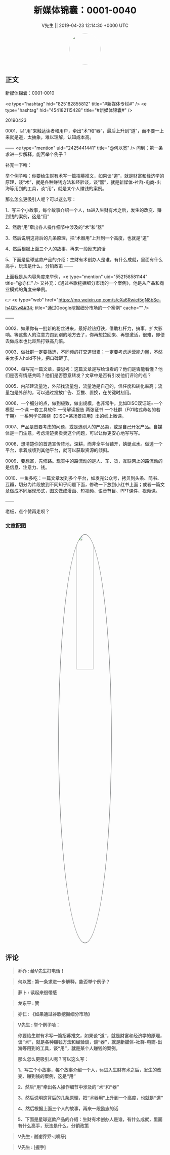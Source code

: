 <h1 align="center">新媒体锦囊：0001-0040</h1>




<p align="center">
    <a>V先生 || 2019-04-23 12:14:30 &#43;0000 UTC</a>
</p>

<div align="center">
    <img src="https://images.zsxq.com/FjZ6UHBywsXfjFf-7tlSVEq4uEn-?e=1590940799&amp;token=kIxbL07-8jAj8w1n4s9zv64FuZZNEATmlU_Vm6zD:r763oWH0xkbmId4peREzEIAOnFQ=" width="100" height="100" style="border:1px solid;border-radius:50%; color:#ffffff"/>
</div>




## 正文

<div>
新媒体锦囊：0001-0010

&lt;e type=&#34;hashtag&#34; hid=&#34;825182855812&#34; title=&#34;#新媒体专栏#&#34; /&gt; &lt;e type=&#34;hashtag&#34; hid=&#34;454182115428&#34; title=&#34;#新媒体锦囊#&#34; /&gt; 

20190423

0001、以“用”来触达读者和用户，牵出“术”和“器”，最后上升到“道”，而不要一上来就是道，太抽象，难以理解，认知成本高。

——
&lt;e type=&#34;mention&#34; uid=&#34;2425441441&#34; title=&#34;@何以宽&#34; /&gt; 问到：第一条求进一步解释，能否举个例子？

补充一下哈：

举个例子哈：你要给生财有术写一篇招募推文，如果谈“道”，就是财富和经济学的原理，谈“术”，就是各种赚钱方法和经验谈，谈“器”，就是新媒体-社群-电商-出海等用到的工具，谈“用”，就是某个人赚钱的案例。

那么怎么更吸引人呢？可以这么写：

1、写三个小故事，每个故事介绍一个人，ta进入生财有术之后，发生的改变、赚到钱的案例，这是“用”

2、然后“用”牵出各人操作细节中涉及的“术”和“器”

3、然后说明这背后的几条原理，把“术器用”上升到一个高度，也就是“道”

4、然后根据上面三个人的故事，再来一段励志的话

5、下面是星球这款产品的介绍：生财有术创办人是谁，有什么成就，里面有什么高手，玩法是什么，分销政策
——

上面我是从内容角度来举例，&lt;e type=&#34;mention&#34; uid=&#34;552158581144&#34; title=&#34;@亦仁&#34; /&gt; 又补充：《通过谷歌挖掘细分市场的一个案例》，他是从产品和商业模式的角度来举例。

👉 &lt;e type=&#34;web&#34; href=&#34;https://mp.weixin.qq.com/s/cXa6Rwiet5gN8bSe-h4QNw&#34; title=&#34;通过Google挖掘细分市场的一个案例&#34; cache=&#34;&#34; /&gt;

——

0002、如果你有一批新的粉丝进来，最好趁热打铁，借助杠杆力，搞事，扩大影响。等这些人的注意力跑到别的地方去了，你再想拉回来、再想激活，很难，即便去做成本也比趁热打铁高几倍。

0003、做社群一定要筛选，不同频的打交道很累；一定要考虑运营能力圈，不然来太多人hold不住，把口碑砸了。

0004、每写完一篇文章，要思考：这篇文章是写给谁看的？他们是否能看懂？他们是否有情感共鸣？他们是否愿意转发？文章中是否有引发他们评论的点？

0005、内部建流量池，外部找流量包，流量池是自己的，信任度和转化率高；流量包是外部的，可以通过投放广告、互推、置换，在关键时刻用。

0006、一个细分的点，做到极致，做出规模，也非常牛。比如DISC双证班=一个模型 一个课 一套工具软件 一份解读报告 两张证书 一个社群（F01格式命名的若干期） 一系列学员围绕【DISC×某场景应用】出的线上微课。

0007、产品是首要考虑的问题，或是选别人的产品卖，或是自己开发产品。自媒体是一门生意，考虑清楚卖卖卖这个问题，可以让你更安心地写写写。

0008、想清楚你的首选宣传阵地，深耕，而非全平台铺开，蜻蜓点水。做透一个平台，拿着成绩到其他平台，就可以获取资源的倾斜。

0009、要想富，先修路。现实中的路流动的是人、车、货，互联网上的路流动的是信息、注意力、钱。

0010、一鱼多吃：一篇文章发到多个平台，如发完公众号，拷贝到头条、简书、豆瓣，切分为片段放到不同知乎问题下面，修改一下放到小红书上面；或者一篇文章做成不同展现形式，图文做成漫画、短视频、语音节目、PPT课件、视频课。

——

老板，点个赞再走呗？
</div>

### 文章配图

<div class="image" align="center">

<img src="https://images.zsxq.com/Fs6cH3fyR7y9ygNiWmKLPKAI19qI?e=1590940799&amp;token=kIxbL07-8jAj8w1n4s9zv64FuZZNEATmlU_Vm6zD:5BBcgCGel7arI0WfsQ-y4N3U_hk=" width="33%" height="33%" style="border:1px solid;border-radius:50%; color:#3c3f41"/>

</div>


## 评论

<div align="left">
<div>

<blockquote >
<span> <strong>乔乔 : 给V先生打电话！ </strong></span>
</blockquote>

<blockquote >
<span> <strong>何以宽 : 第一条求进一步解释，能否举个例子？ </strong></span>
</blockquote>

<blockquote >
<span> <strong>萝卜 : 读起来很带感 </strong></span>
</blockquote>

<blockquote >
<span> <strong>龙东平 : 赞 </strong></span>
</blockquote>

<blockquote >
<span> <strong>亦仁 : 《如果通过谷歌挖掘细分市场》 </strong></span>
</blockquote>

<blockquote >
<span> <strong>V先生 : 举个例子哈：

你要给生财有术写一篇招募推文，如果谈“道”，就是财富和经济学的原理，谈“术”，就是各种赚钱方法和经验谈，谈“器”，就是新媒体-社群-电商-出海等用到的工具，谈“用”，就是某个人赚钱的案例。

那么怎么更吸引人呢？可以这么写：

1、写三个小故事，每个故事介绍一个人，ta进入生财有术之后，发生的改变、赚到钱的案例，这是“用”

2、然后“用”牵出各人操作细节中涉及的“术”和“器”

3、然后说明这背后的几条原理，把“术器用”上升到一个高度，也就是“道”

4、然后根据上面三个人的故事，再来一段励志的话

5、下面是星球这款产品的介绍：生财有术创办人是谁，有什么成就，里面有什么高手，玩法是什么，分销政策 </strong></span>
</blockquote>

<blockquote >
<span> <strong>V先生 : 谢谢乔乔~[呲牙] </strong></span>
</blockquote>

<blockquote >
<span> <strong>V先生 : [握手] </strong></span>
</blockquote>

</div>
</div>